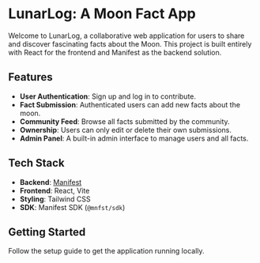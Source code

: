 # LunarLog: A Moon Fact App

Welcome to LunarLog, a collaborative web application for users to share and discover fascinating facts about the Moon. This project is built entirely with React for the frontend and Manifest as the backend solution.

## Features

- **User Authentication**: Sign up and log in to contribute.
- **Fact Submission**: Authenticated users can add new facts about the moon.
- **Community Feed**: Browse all facts submitted by the community.
- **Ownership**: Users can only edit or delete their own submissions.
- **Admin Panel**: A built-in admin interface to manage users and all facts.

## Tech Stack

- **Backend**: [Manifest](https://www.mnfst.co/)
- **Frontend**: React, Vite
- **Styling**: Tailwind CSS
- **SDK**: Manifest SDK (`@mnfst/sdk`)

## Getting Started

Follow the setup guide to get the application running locally.
